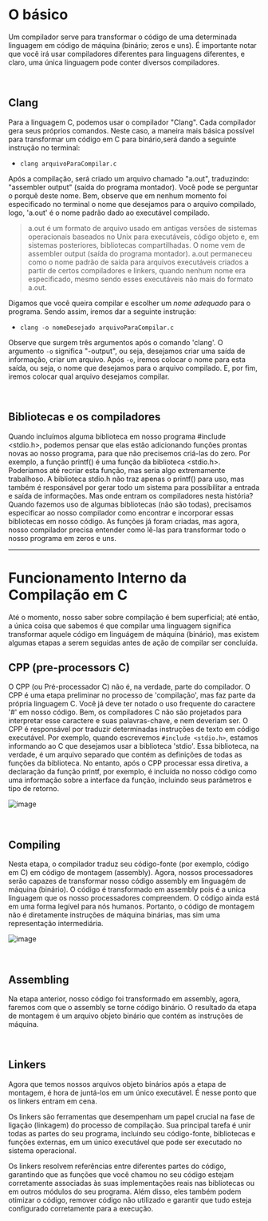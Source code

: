 # O básico
Um compilador serve para transformar o código de uma determinada linguagem em código de máquina (binário; zeros e uns). É importante notar que você irá usar compiladores diferentes para linguagens diferentes, e claro, uma única linguagem pode conter diversos compiladores.

</br>

## Clang
Para a linguagem C, podemos usar o compilador "Clang". Cada compilador gera seus próprios comandos. Neste caso, a maneira mais básica possível para transformar um código em C para binário,será dando a seguinte instrução no terminal:
- `clang arquivoParaCompilar.c`

Após a compilação, será criado um arquivo chamado "a.out", traduzindo: "assembler output" (saída do programa montador). Você pode se perguntar o porquê deste nome. Bem, observe que em nenhum momento foi especificado no terminal o nome que desejamos para o arquivo compilado, logo, 'a.out' é o nome padrão dado ao executável compilado.
> a.out é um formato de arquivo usado em antigas versões de sistemas operacionais baseados no Unix para executáveis, código objeto e, em sistemas posteriores, bibliotecas compartilhadas. O nome vem de assembler output (saída do programa montador). a.out permaneceu como o nome padrão de saída para arquivos executáveis criados a partir de certos compiladores e linkers, quando nenhum nome era especificado, mesmo sendo esses executáveis não mais do formato a.out.

Digamos que você queira compilar e escolher um _nome adequado_ para o programa. Sendo assim, iremos dar a seguinte instrução:
- `clang -o nomeDesejado arquivoParaCompilar.c`

Observe que surgem três argumentos após o comando 'clang'.
O argumento `-o` significa "-output", ou seja, desejamos criar uma saída de informação, criar um arquivo. Após `-o`, iremos colocar o nome para esta saída, ou seja, o nome que desejamos para o arquivo compilado. E, por fim, iremos colocar qual arquivo desejamos compilar.

</br>


## Bibliotecas e os compiladores
Quando incluímos alguma biblioteca em nosso programa #include <stdio.h>, podemos pensar que elas estão adicionando funções prontas novas ao nosso programa, para que não precisemos criá-las do zero. Por exemplo, a função printf() é uma função da biblioteca <stdio.h>. Poderíamos até recriar esta função, mas seria algo extremamente trabalhoso. A biblioteca stdio.h não traz apenas o printf() para uso, mas também é responsável por gerar todo um sistema para possibilitar a entrada e saída de informações.
Mas onde entram os compiladores nesta história? Quando fazemos uso de algumas bibliotecas (não são todas), precisamos especificar ao nosso compilador como encontrar e incorporar essas bibliotecas em nosso código. As funções já foram criadas, mas agora, nosso compilador precisa entender como lê-las para transformar todo o nosso programa em zeros e uns.

____________________________________________

# Funcionamento Interno da Compilação em C
Até o momento, nosso saber sobre compilação é bem superficial; até então, a única coisa que sabemos é que compilar uma linguagem significa transformar aquele código em linguágem de máquina (binário), mas existem algumas etapas a serem seguidas antes de ação de compilar ser concluída. 

## CPP (pre-processors C)
O CPP (ou Pré-processador C) não é, na verdade, parte do compilador. O CPP é uma etapa preliminar no processo de 'compilação', mas faz parte da própria linguagem C. Você já deve ter notado o uso frequente do caractere '#' em nosso código. Bem, os compiladores C não são projetados para interpretar esse caractere e suas palavras-chave, e nem deveriam ser. O CPP é responsável por traduzir determinadas instruções de texto em código executável.
Por exemplo, quando escrevemos `#include <stdio.h>`, estamos informando ao C que desejamos usar a biblioteca 'stdio'. Essa biblioteca, na verdade, é um arquivo separado que contém as definições de todas as funções da biblioteca. No entanto, após o CPP processar essa diretiva, a declaração da função printf, por exemplo, é incluída no nosso código como uma informação sobre a interface da função, incluindo seus parâmetros e tipo de retorno.


<!-- Por exemplo, quando escrevemos #include <stdio.h>, estamos informando ao C que desejamos usar a biblioteca 'stdio'. Essa biblioteca, na verdade, é um arquivo separado que contém as definições de todas as funções da biblioteca. Quando usamos a biblioteca 'stdio', geralmente estamos interessados na função printf();, e foi exatamente nesse outro arquivo que essa função foi definida. Portanto, o CPP é uma ferramenta de substituição de texto que permite a transformação de instruções em código.
Podemos entender melhor com a imagem abaixo.:
--> 

![image](https://github.com/FireguiQueen/CS50/assets/98475125/b748ddc3-8412-4ccd-a038-39c6d7cb3326)

</br>

## Compiling
Nesta etapa, o compilador traduz seu código-fonte (por exemplo, código em C) em código de montagem (assembly). Agora, nossos processadores serão capazes de transformar nosso código assembly em linguagém de máquina (binário).
O código é transformado em assembly pois é a unica linguagem que os nosso processadores compreendem. 
O código ainda está em uma forma legível para nós humanos. 
Portanto, o código de montagem não é diretamente instruções de máquina binárias, mas sim uma representação intermediária.

![image](https://github.com/FireguiQueen/CS50/assets/98475125/24d2b69f-4531-45bd-917c-c57cb6b1e32c)

</br>

## Assembling
Na etapa anterior, nosso código foi transformado em assembly, agora, faremos com que o assembly se torne código binário. 
O resultado da etapa de montagem é um arquivo objeto binário que contém as instruções de máquina.

</br>

## Linkers
Agora que temos nossos arquivos objeto binários após a etapa de montagem, é hora de juntá-los em um único executável. É nesse ponto que os linkers entram em cena.

Os linkers são ferramentas que desempenham um papel crucial na fase de ligação (linkagem) do processo de compilação. Sua principal tarefa é unir todas as partes do seu programa, incluindo seu código-fonte, bibliotecas e funções externas, em um único executável que pode ser executado no sistema operacional.

Os linkers resolvem referências entre diferentes partes do código, garantindo que as funções que você chamou no seu código estejam corretamente associadas às suas implementações reais nas bibliotecas ou em outros módulos do seu programa. Além disso, eles também podem otimizar o código, remover código não utilizado e garantir que tudo esteja configurado corretamente para a execução.